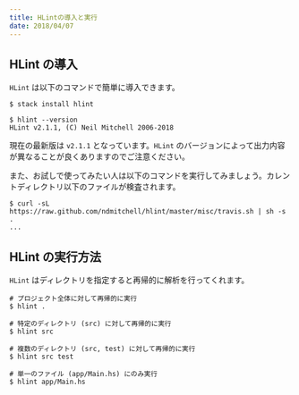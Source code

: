 ```yaml
---
title: HLintの導入と実行
date: 2018/04/07
---
```


## HLint の導入

`HLint` は以下のコマンドで簡単に導入できます。

```shell
$ stack install hlint

$ hlint --version
HLint v2.1.1, (C) Neil Mitchell 2006-2018
```

現在の最新版は `v2.1.1` となっています。`HLint` のバージョンによって出力内容が異なることが良くありますのでご注意ください。

また、お試しで使ってみたい人は以下のコマンドを実行してみましょう。カレントディレクトリ以下のファイルが検査されます。

```shell
$ curl -sL https://raw.github.com/ndmitchell/hlint/master/misc/travis.sh | sh -s .
...
```

## HLint の実行方法

`HLint` はディレクトリを指定すると再帰的に解析を行ってくれます。

```shell
# プロジェクト全体に対して再帰的に実行
$ hlint .
```

```shell
# 特定のディレクトリ (src) に対して再帰的に実行
$ hlint src
```

```shell
# 複数のディレクトリ (src, test) に対して再帰的に実行
$ hlint src test
```

```shell
# 単一のファイル (app/Main.hs) にのみ実行
$ hlint app/Main.hs
```